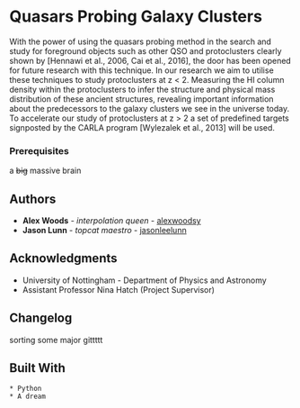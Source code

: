 # Quasars Probing Galaxy Clusters
With the power of using the quasars probing
method in the search and study for foreground objects such as other QSO and protoclusters clearly
shown by [Hennawi et al., 2006, Cai et al., 2016],
the door has been opened for future research with
this technique. 
In our research we aim to utilise
these techniques to study protoclusters at z < 2.
Measuring the HI column density within the protoclusters to infer the structure and physical mass
distribution of these ancient structures, revealing important information about the predecessors to the galaxy clusters we see in the universe
today. To accelerate our study of protoclusters
at z > 2 a set of predefined targets signposted
by the CARLA program [Wylezalek et al., 2013]
will be used.

### Prerequisites

a <s>big</s> massive brain

## Authors

* **Alex Woods** - *interpolation queen* - [alexwoodsy](https://github.com/alexwoodsy)
* **Jason Lunn** - *topcat maestro* - [jasonleelunn](https://github.com/jasonleelunn)

## Acknowledgments

* University of Nottingham - Department of Physics and Astronomy
* Assistant Professor Nina Hatch (Project Supervisor)

## Changelog

sorting some major gittttt

## Built With

```
* Python
* A dream
```
<!-- * [Dropwizard](http://www.dropwizard.io/1.0.2/docs/) - The web framework used
* [Maven](https://maven.apache.org/) - Dependency Management
* [ROME](https://rometools.github.io/rome/) - Used to generate RSS Feeds -->

<!-- ## Contributing -->

<!-- Please read [CONTRIBUTING.md](https://gist.github.com/PurpleBooth/b24679402957c63ec426) for details on our code of conduct, and the process for submitting pull requests to us. -->
